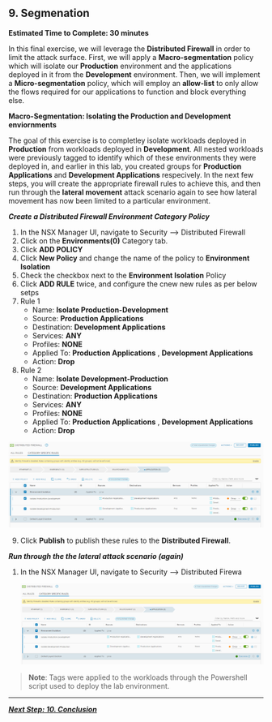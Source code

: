 
## 9. Segmenation
**Estimated Time to Complete: 30 minutes**

In this final exercise, we will leverage the **Distributed Firewall** in order to limit the attack surface. 
First, we will apply a **Macro-segmentation** policy which will isolate our **Production** environment and the applications deployed in it from the **Development** environment. 
Then, we will implement a **Micro-segmentation** policy, which will employ an **allow-list** to only allow the flows required for our applications to function and block everything else.

**Macro-Segmentation: Isolating the Production and Development enviornments**

The goal of this exercise is to completley isolate workloads deployed in **Production** from workloads deployed in **Development**. All nested workloads were previously tagged to identify which of these environments they were deployed in, and earlier in this lab, you created groups for **Production Applications** and **Development Applications** respecively. In the next few steps, you will create the appropriate firewall rules to achieve this, and then run through the **lateral movement** attack scenario again to see how lateral movement has now been limited to a particular environment.

***Create a Distributed Firewall Environment Category Policy***
1. In the NSX Manager UI, navigate to Security -->  Distributed Firewall
2. Click on the **Environments(0)** Category tab.
3. Click **ADD POLICY**
4. Click **New Policy** and change the name of the policy to **Environment Isolation**
5. Check the checkbox next to the **Environment Isolation** Policy
6. Click **ADD RULE** twice, and configure the cnew new rules as per below setps
7. Rule 1
    * Name: **Isolate Production-Development**
    * Source: **Production Applications** 
    * Destination: **Development Applications** 
    * Services: **ANY** 
    * Profiles: **NONE** 
    * Applied To: **Production Applications** , **Development Applications** 
    * Action: **Drop**
8. Rule 2
    * Name: **Isolate Development-Production**
    * Source: **Development Applications** 
    * Destination: **Production Applications**  
    * Services: **ANY** 
    * Profiles: **NONE** 
    * Applied To: **Production Applications** , **Development Applications** 
    * Action: **Drop**

![](assets/images/IDPS_POC_38.PNG)

9. Click **Publish** to publish these rules to the **Distributed Firewall**.


***Run through the the lateral attack scenario (again)***
1. In the NSX Manager UI, navigate to Security -->  Distributed Firewa

    ![](assets/images/IDPS_POC_38.PNG)
    
> **Note**: Tags were applied to the workloads through the Powershell script used to deploy the lab environment.


---

[***Next Step: 10. Conclusion***](/docs/10-Conclusion)
